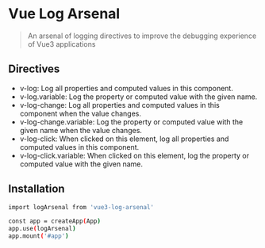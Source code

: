 # Vue Log Arsenal

> An arsenal of logging directives to improve the debugging experience of Vue3 applications

## Directives
- v-log: Log all properties and computed values in this component.
- v-log.variable: Log the property or computed value with the given name.
- v-log-change: Log all properties and computed values in this component when the value changes.
- v-log-change.variable: Log the property or computed value with the given name when the value changes.
- v-log-click: When clicked on this element, log all properties and computed values in this component.
- v-log-click.variable: When clicked on this element, log the property or computed value with the given name.

## Installation

```sh
import logArsenal from 'vue3-log-arsenal'

const app = createApp(App)
app.use(logArsenal)
app.mount('#app')
